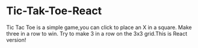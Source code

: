 # Tic-Tak-Toe-React
Tic Tac Toe is a simple game,you can click to place an X in a square. Make three in a row to win. Try to make 3 in a row on the 3x3 grid.This is React version!
